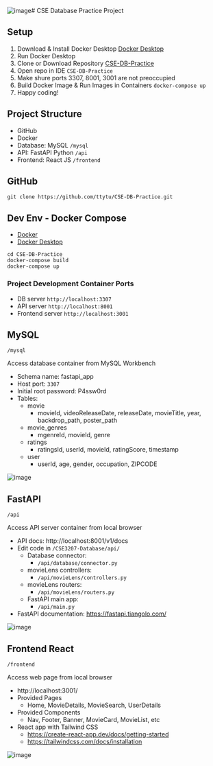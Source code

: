 ![image](https://github.com/user-attachments/assets/77836eaa-c209-47f8-b40d-02ac1839c8f6)# CSE Database Practice Project

## Setup 

1. Download & Install Docker Desktop [Docker Desktop](https://www.docker.com/products/docker-desktop/) 
2. Run Docker Desktop 
3. Clone or Download Repository [CSE-DB-Practice](https://github.com/ttytu/CSE3207-Database) 
4. Open repo in IDE `CSE-DB-Practice` 
5. Make shure ports 3307, 8001, 3001 are not preoccupied 
6. Build Docker Image & Run Images in Containers `docker-compose up` 
7. Happy coding! 

## Project Structure

- GitHub 
- Docker 
- Database: MySQL `/mysql`
- API: FastAPI Python `/api`
- Frontend: React JS `/frontend` 

## GitHub

```shell
git clone https://github.com/ttytu/CSE-DB-Practice.git
```

## Dev Env - Docker Compose

- [Docker](https://www.docker.com/) 
- [Docker Desktop](https://www.docker.com/products/docker-desktop/) 

```shell
cd CSE-DB-Practice 
docker-compose build 
docker-compose up 
```

### Project Development Container Ports

- DB server `http://localhost:3307` 
- API server `http://localhost:8001` 
- Frontend server `http://localhost:3001` 

## MySQL 

`/mysql` 

Access database container from MySQL Workbench

- Schema name: fastapi_app
- Host port: `3307`
- Initial root password: P4ssw0rd
- Tables:
  - movie
    - movieId, videoReleaseDate, releaseDate, movieTitle, year, backdrop_path, poster_path
  - movie_genres
    - mgenreId, movieId, genre
  - ratings
    - ratingsId, userId, movieId, ratingScore, timestamp
  - user
    - userId, age, gender, occupation, ZIPCODE 

![image](https://github.com/user-attachments/assets/779e6fb8-08dd-453a-9075-a7caf72a4b19)

## FastAPI 

`/api` 

Access API server container from local browser 

- API docs: http://localhost:8001/v1/docs 
- Edit code in `/CSE3207-Database/api/`
  - Database connector:
    - `/api/database/connector.py`
  - movieLens controllers:
    - `/api/movieLens/controllers.py`
  - movieLens routers:
    - `/api/movieLens/routers.py`
  - FastAPI main app:
    - `/api/main.py`
- FastAPI documentation: https://fastapi.tiangolo.com/

![image](https://github.com/user-attachments/assets/15136cea-dc33-467c-b416-7036efe8c711)

## Frontend React 

`/frontend`

Access web page from local browser 

- http://localhost:3001/ 
- Provided Pages 
  - Home, MovieDetails, MovieSearch, UserDetails
- Provided Components
  - Nav, Footer, Banner, MovieCard, MovieList, etc
- React app with Tailwind CSS
  - https://create-react-app.dev/docs/getting-started
  - https://tailwindcss.com/docs/installation 

![image](https://github.com/user-attachments/assets/c74199ad-8708-47ab-a138-e657f83c3f53)
